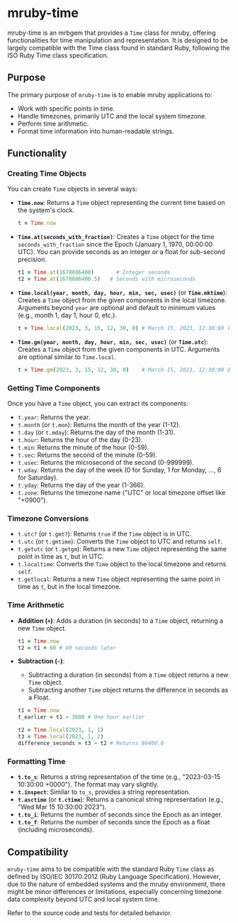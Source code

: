 # mruby-time

mruby-time is an mrbgem that provides a `Time` class for mruby, offering functionalities for time manipulation and representation. It is designed to be largely compatible with the Time class found in standard Ruby, following the ISO Ruby Time class specification.

## Purpose

The primary purpose of `mruby-time` is to enable mruby applications to:

- Work with specific points in time.
- Handle timezones, primarily UTC and the local system timezone.
- Perform time arithmetic.
- Format time information into human-readable strings.

## Functionality

### Creating Time Objects

You can create `Time` objects in several ways:

- **`Time.now`**: Returns a `Time` object representing the current time based on the system's clock.

  ```ruby
  t = Time.now
  ```

- **`Time.at(seconds_with_fraction)`**: Creates a `Time` object for the time `seconds_with_fraction` since the Epoch (January 1, 1970, 00:00:00 UTC). You can provide seconds as an integer or a float for sub-second precision.

  ```ruby
  t1 = Time.at(1678886400)       # Integer seconds
  t2 = Time.at(1678886400.5)   # Seconds with microseconds
  ```

- **`Time.local(year, month, day, hour, min, sec, usec)`** (or **`Time.mktime`**): Creates a `Time` object from the given components in the local timezone. Arguments beyond `year` are optional and default to minimum values (e.g., month 1, day 1, hour 0, etc.).

  ```ruby
  t = Time.local(2023, 3, 15, 12, 30, 0) # March 15, 2023, 12:30:00 local time
  ```

- **`Time.gm(year, month, day, hour, min, sec, usec)`** (or **`Time.utc`**): Creates a `Time` object from the given components in UTC. Arguments are optional similar to `Time.local`.

  ```ruby
  t = Time.gm(2023, 3, 15, 12, 30, 0)    # March 15, 2023, 12:30:00 UTC
  ```

### Getting Time Components

Once you have a `Time` object, you can extract its components:

- `t.year`: Returns the year.
- `t.month` (or `t.mon`): Returns the month of the year (1-12).
- `t.day` (or `t.mday`): Returns the day of the month (1-31).
- `t.hour`: Returns the hour of the day (0-23).
- `t.min`: Returns the minute of the hour (0-59).
- `t.sec`: Returns the second of the minute (0-59).
- `t.usec`: Returns the microsecond of the second (0-999999).
- `t.wday`: Returns the day of the week (0 for Sunday, 1 for Monday, ..., 6 for Saturday).
- `t.yday`: Returns the day of the year (1-366).
- `t.zone`: Returns the timezone name ("UTC" or local timezone offset like "+0900").

### Timezone Conversions

- `t.utc?` (or `t.gmt?`): Returns `true` if the `Time` object is in UTC.
- `t.utc` (or `t.gmtime`): Converts the `Time` object to UTC and returns `self`.
- `t.getutc` (or `t.getgm`): Returns a new `Time` object representing the same point in time as `t`, but in UTC.
- `t.localtime`: Converts the `Time` object to the local timezone and returns `self`.
- `t.getlocal`: Returns a new `Time` object representing the same point in time as `t`, but in the local timezone.

### Time Arithmetic

- **Addition (`+`)**: Adds a duration (in seconds) to a `Time` object, returning a new `Time` object.

  ```ruby
  t1 = Time.now
  t2 = t1 + 60 # 60 seconds later
  ```

- **Subtraction (`-`)**:

  - Subtracting a duration (in seconds) from a `Time` object returns a new `Time` object.
  - Subtracting another `Time` object returns the difference in seconds as a Float.

  ```ruby
  t1 = Time.now
  t_earlier = t1 - 3600 # One hour earlier

  t2 = Time.local(2023, 1, 1)
  t3 = Time.local(2023, 1, 2)
  difference_seconds = t3 - t2 # Returns 86400.0
  ```

### Formatting Time

- **`t.to_s`**: Returns a string representation of the time (e.g., "2023-03-15 10:30:00 +0000"). The format may vary slightly.
- **`t.inspect`**: Similar to `to_s`, provides a string representation.
- **`t.asctime`** (or **`t.ctime`**): Returns a canonical string representation (e.g., "Wed Mar 15 10:30:00 2023").
- **`t.to_i`**: Returns the number of seconds since the Epoch as an integer.
- **`t.to_f`**: Returns the number of seconds since the Epoch as a float (including microseconds).

## Compatibility

`mruby-time` aims to be compatible with the standard Ruby `Time` class as defined by ISO/IEC 30170:2012 (Ruby Language Specification). However, due to the nature of embedded systems and the mruby environment, there might be minor differences or limitations, especially concerning timezone data complexity beyond UTC and local system time.

Refer to the source code and tests for detailed behavior.
